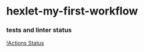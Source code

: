 # hexlet-my-first-workflow

### tests and linter status
[!Actions Status](https://github.com/alex873110/hexlet-my-first-workflow/actions/workflows/hello-world.yml/badge.svg)
